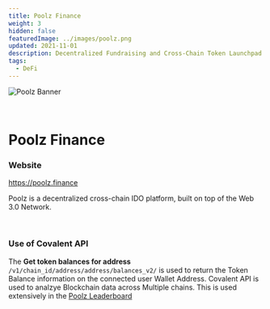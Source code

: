 ```yaml
---
title: Poolz Finance
weight: 3
hidden: false
featuredImage: ../images/poolz.png
updated: 2021-11-01
description: Decentralized Fundraising and Cross-Chain Token Launchpad
tags:
  - DeFi
---
```


![Poolz Banner](/static/images/project-showcase/banners/poolz.png)

&nbsp;
# Poolz Finance

### Website
https://poolz.finance

Poolz is a decentralized cross-chain IDO platform, built on top of the Web 3.0 Network.

&nbsp;
### Use of Covalent API

The **Get token balances for address** `/v1/chain_id/address/address/balances_v2/` is used to return the Token Balance information on the connected user Wallet Address. Covalent API is used to analzye Blockchain data across Multiple chains. This is used extensively in the [Poolz Leaderboard](https://poolz.finance/leaderboard)

&nbsp;